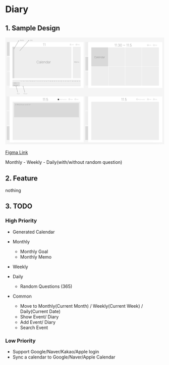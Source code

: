 # Diary

## 1. Sample Design

![Sample Image](https://github.com/98yejin/Diary/blob/main/Image/SampleImage.png?raw=true)

[Figma Link](https://www.figma.com/file/zhZznl2uJzEpXiKrisXVfi/Diary?node-id=0%3A1)

Monthly - Weekly - Daily(with/without random question)

## 2. Feature

nothing

## 3. TODO

### High Priority

- Generated Calendar
- Monthly
  - Monthly Goal
  - Monthly Memo
- Weekly
- Daily
  - Random Questions (365)

- Common
  - Move to Monthly(Current Month) / Weekly(Current Week) / Daily(Current Date)  
  - Show Event/ Diary
  - Add Event/ Diary
  - Search Event

### Low Priority

- Support Google/Naver/Kakao/Apple login
- Sync a calendar to Google/Naver/Apple Calendar
